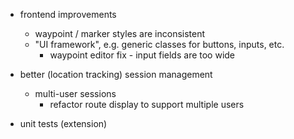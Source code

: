 - frontend improvements
  - waypoint / marker styles are inconsistent
  - "UI framework", e.g. generic classes for buttons, inputs, etc.
    - waypoint editor fix - input fields are too wide

- better (location tracking) session management
  - multi-user sessions
    - refactor route display to support multiple users

- unit tests (extension)

